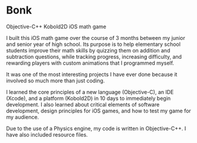 # Bonk
Objective-C++ Kobold2D iOS math game

I built this iOS math game over the course of 3 months between my junior and senior year of high school.  Its purpose is to help elementary school students improve their math skills by quizzing them on addition and subtraction questions, while tracking progress, increasing difficulty, and rewarding players with custom animations that I programmed myself.

It was one of the most interesting projects I have ever done because it involved so much more than just coding.

I learned the core principles of a new language (Objective-C), an IDE (Xcode), and a platform (Kobold2D) in 10 days to immediately begin development.  I also learned about critical elements of software development, design principles for iOS games, and how to test my game for my audience.

Due to the use of a Physics engine, my code is written in Objective-C++.  I have also included resource files.
